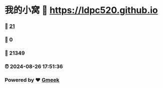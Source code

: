 # 我的小窝 :link: https://ldpc520.github.io 
### :page_facing_up: [21](https://ldpc520.github.io/tag.html) 
### :speech_balloon: 0 
### :hibiscus: 21349 
### :alarm_clock: 2024-08-26 17:51:36 
### Powered by :heart: [Gmeek](https://github.com/Meekdai/Gmeek)
